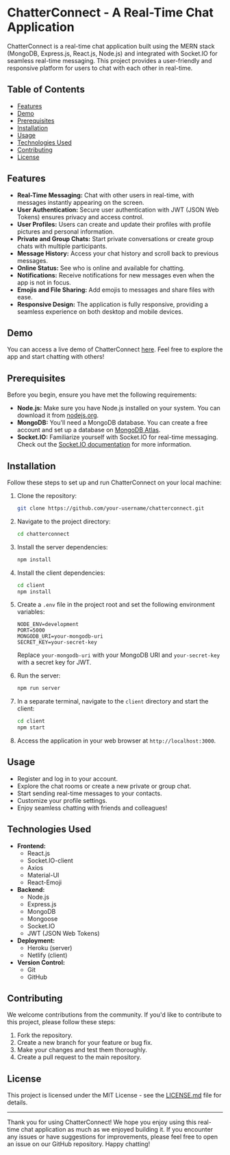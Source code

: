 # ChatterConnect - A Real-Time Chat Application

ChatterConnect is a real-time chat application built using the MERN stack (MongoDB, Express.js, React.js, Node.js) and integrated with Socket.IO for seamless real-time messaging. This project provides a user-friendly and responsive platform for users to chat with each other in real-time.

## Table of Contents

- [Features](#features)
- [Demo](#demo)
- [Prerequisites](#prerequisites)
- [Installation](#installation)
- [Usage](#usage)
- [Technologies Used](#technologies-used)
- [Contributing](#contributing)
- [License](#license)

## Features

- **Real-Time Messaging:** Chat with other users in real-time, with messages instantly appearing on the screen.
- **User Authentication:** Secure user authentication with JWT (JSON Web Tokens) ensures privacy and access control.
- **User Profiles:** Users can create and update their profiles with profile pictures and personal information.
- **Private and Group Chats:** Start private conversations or create group chats with multiple participants.
- **Message History:** Access your chat history and scroll back to previous messages.
- **Online Status:** See who is online and available for chatting.
- **Notifications:** Receive notifications for new messages even when the app is not in focus.
- **Emojis and File Sharing:** Add emojis to messages and share files with ease.
- **Responsive Design:** The application is fully responsive, providing a seamless experience on both desktop and mobile devices.

## Demo

You can access a live demo of ChatterConnect [here](#insert_demo_link). Feel free to explore the app and start chatting with others!

## Prerequisites

Before you begin, ensure you have met the following requirements:

- **Node.js:** Make sure you have Node.js installed on your system. You can download it from [nodejs.org](https://nodejs.org/).
- **MongoDB:** You'll need a MongoDB database. You can create a free account and set up a database on [MongoDB Atlas](https://www.mongodb.com/cloud/atlas).
- **Socket.IO:** Familiarize yourself with Socket.IO for real-time messaging. Check out the [Socket.IO documentation](https://socket.io/docs/v4/) for more information.

## Installation

Follow these steps to set up and run ChatterConnect on your local machine:

1. Clone the repository:

   ```bash
   git clone https://github.com/your-username/chatterconnect.git
   ```

2. Navigate to the project directory:

   ```bash
   cd chatterconnect
   ```

3. Install the server dependencies:

   ```bash
   npm install
   ```

4. Install the client dependencies:

   ```bash
   cd client
   npm install
   ```

5. Create a `.env` file in the project root and set the following environment variables:

   ```
   NODE_ENV=development
   PORT=5000
   MONGODB_URI=your-mongodb-uri
   SECRET_KEY=your-secret-key
   ```

   Replace `your-mongodb-uri` with your MongoDB URI and `your-secret-key` with a secret key for JWT.

6. Run the server:

   ```bash
   npm run server
   ```

7. In a separate terminal, navigate to the `client` directory and start the client:

   ```bash
   cd client
   npm start
   ```

8. Access the application in your web browser at `http://localhost:3000`.

## Usage

- Register and log in to your account.
- Explore the chat rooms or create a new private or group chat.
- Start sending real-time messages to your contacts.
- Customize your profile settings.
- Enjoy seamless chatting with friends and colleagues!

## Technologies Used

- **Frontend:**
  - React.js
  - Socket.IO-client
  - Axios
  - Material-UI
  - React-Emoji
- **Backend:**
  - Node.js
  - Express.js
  - MongoDB
  - Mongoose
  - Socket.IO
  - JWT (JSON Web Tokens)
- **Deployment:**
  - Heroku (server)
  - Netlify (client)
- **Version Control:**
  - Git
  - GitHub

## Contributing

We welcome contributions from the community. If you'd like to contribute to this project, please follow these steps:

1. Fork the repository.
2. Create a new branch for your feature or bug fix.
3. Make your changes and test them thoroughly.
4. Create a pull request to the main repository.

## License

This project is licensed under the MIT License - see the [LICENSE.md](LICENSE.md) file for details.

---

Thank you for using ChatterConnect! We hope you enjoy using this real-time chat application as much as we enjoyed building it. If you encounter any issues or have suggestions for improvements, please feel free to open an issue on our GitHub repository. Happy chatting!
